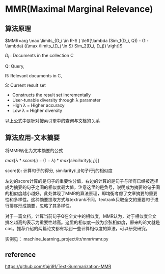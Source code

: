 # MMR(Maximal Marginal Relevance)

## 算法原理

$MMR=arg \max \limits_{D_i \in R-S } \left[\lambda (Sim_1(D_i, Q)) - (1 - \lambda) ((\max \limits_{D_j \in S} Sim_2(D_i, D_j))   \right]$


$D_i$ : Documents in the collection C

Q: Query,

R: Relevant documents in C,

S: Current result set

- Constructs the result set incrementally
- User-tunable diversity through λ parameter
- High λ = Higher accuracy
- Low λ = Higher diversity

以上公式中是针对搜索引擎中的查询与文档的关系

## 算法应用-文本摘要

将MMR转化为文本摘要的公式

$max[\lambda * score(i) - (1 - \lambda) * max[similarity(i,j)]]$

score(i): 计算句子的得分, similarity(i,j)句子i于j的相似度

左边的score计算的是句子的重要性分值，右边的计算的是句子与所有已经被选择成为摘要的句子之间的相似度最大值，注意这里的是负号，说明成为摘要的句子间的相似度越小越好。此处体现了MMR的算法原理，即均衡考虑了文章摘要的重要性和多样性。这种摘要提取方式与textrank不同，textrank只取全文的重要句子进行排序形成摘要，忽略了其多样性。

对于一篇文档，计算当前句子Q在全文中的相似度，MMR认为，对于相似度全文排名越高的表示为重要性越高。这里的相似度一般为余弦相似度，原来的论文就是cos。推荐介绍的两篇论文都有写到一些计算相似度的算法，可以研究研究。

实例见： machine_learning_project/ltr/mmr/mmr.py


## reference

https://github.com/fajri91/Text-Summarization-MMR
